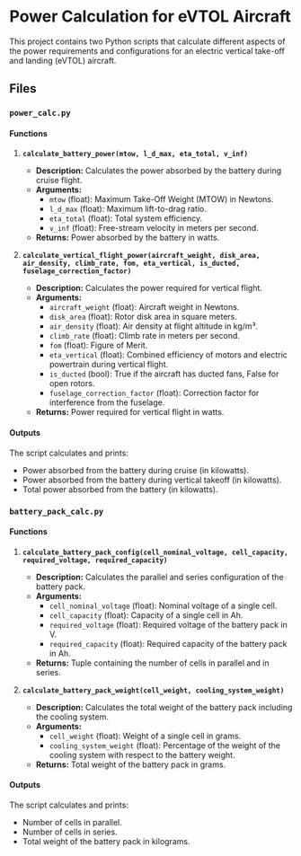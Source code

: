 # Power Calculation for eVTOL Aircraft

This project contains two Python scripts that calculate different aspects of the power requirements and configurations for an electric vertical take-off and landing (eVTOL) aircraft.

## Files

### `power_calc.py`

#### Functions

1. **`calculate_battery_power(mtow, l_d_max, eta_total, v_inf)`**
    - **Description:** Calculates the power absorbed by the battery during cruise flight.
    - **Arguments:**
        - `mtow` (float): Maximum Take-Off Weight (MTOW) in Newtons.
        - `l_d_max` (float): Maximum lift-to-drag ratio.
        - `eta_total` (float): Total system efficiency.
        - `v_inf` (float): Free-stream velocity in meters per second.
    - **Returns:** Power absorbed by the battery in watts.

2. **`calculate_vertical_flight_power(aircraft_weight, disk_area, air_density, climb_rate, fom, eta_vertical, is_ducted, fuselage_correction_factor)`**
    - **Description:** Calculates the power required for vertical flight.
    - **Arguments:**
        - `aircraft_weight` (float): Aircraft weight in Newtons.
        - `disk_area` (float): Rotor disk area in square meters.
        - `air_density` (float): Air density at flight altitude in kg/m³.
        - `climb_rate` (float): Climb rate in meters per second.
        - `fom` (float): Figure of Merit.
        - `eta_vertical` (float): Combined efficiency of motors and electric powertrain during vertical flight.
        - `is_ducted` (bool): True if the aircraft has ducted fans, False for open rotors.
        - `fuselage_correction_factor` (float): Correction factor for interference from the fuselage.
    - **Returns:** Power required for vertical flight in watts.

#### Outputs

The script calculates and prints:
- Power absorbed from the battery during cruise (in kilowatts).
- Power absorbed from the battery during vertical takeoff (in kilowatts).
- Total power absorbed from the battery (in kilowatts).

### `battery_pack_calc.py`

#### Functions

1. **`calculate_battery_pack_config(cell_nominal_voltage, cell_capacity, required_voltage, required_capacity)`**
    - **Description:** Calculates the parallel and series configuration of the battery pack.
    - **Arguments:**
        - `cell_nominal_voltage` (float): Nominal voltage of a single cell.
        - `cell_capacity` (float): Capacity of a single cell in Ah.
        - `required_voltage` (float): Required voltage of the battery pack in V.
        - `required_capacity` (float): Required capacity of the battery pack in Ah.
    - **Returns:** Tuple containing the number of cells in parallel and in series.

2. **`calculate_battery_pack_weight(cell_weight, cooling_system_weight)`**
    - **Description:** Calculates the total weight of the battery pack including the cooling system.
    - **Arguments:**
        - `cell_weight` (float): Weight of a single cell in grams.
        - `cooling_system_weight` (float): Percentage of the weight of the cooling system with respect to the battery weight.
    - **Returns:** Total weight of the battery pack in grams.



#### Outputs

The script calculates and prints:
- Number of cells in parallel.
- Number of cells in series.
- Total weight of the battery pack in kilograms.


